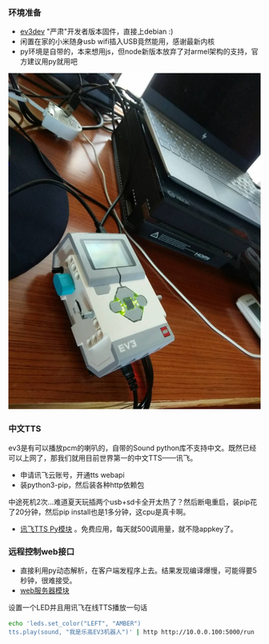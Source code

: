 ### 环境准备

* [ev3dev][1] "严肃"开发者版本固件，直接上debian :)
* 闲置在家的小米随身usb wifi插入USB竟然能用，感谢最新内核
* py环境是自带的，本来想用js，但node新版本放弃了对armel架构的支持，官方建议用py就用吧

![](/ev3-with-xiaomi-wifi.png)

### 中文TTS
 ev3是有可以播放pcm的喇叭的，自带的Sound python库不支持中文。既然已经可以上网了，那我们就用目前世界第一的中文TTS——讯飞。
 
 * 申请讯飞云账号，开通tts webapi
 * 装python3-pip，然后装各种http依赖包
 
 中途死机2次...难道夏天玩插两个usb+sd卡全开太热了？然后断电重启，装pip花了20分钟，然后pip install也是1多分钟，这cpu是真卡啊。
 
 * [讯飞TTS Py模块](XFOnlineTTS.py) 。免费应用，每天就500调用量，就不隐appkey了。

### 远程控制web接口

 * 直接利用py动态解析，在客户端发程序上去。结果发现编译爆慢，可能得要5秒钟，很难接受。
 * [web服务器模块](webServer.py)

设置一个LED并且用讯飞在线TTS播放一句话

```bash
echo 'leds.set_color("LEFT", "AMBER")
tts.play(sound, "我是乐高EV3机器人")' | http http://10.0.0.100:5000/run
```


[1]: https://www.ev3dev.org/
[2]: https://github.com/ev3dev/ev3dev-buildscripts
